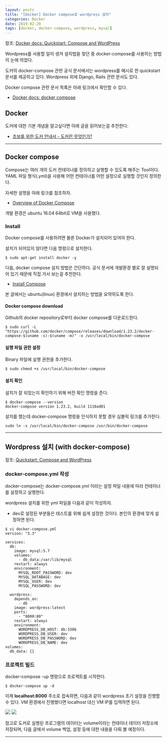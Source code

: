 ```yaml
---
layout: posts
title: "[Docker] Docker compose로 wordpress 설치"
categories: Docker
date: 2019-02-20
tags: [docker, docker-compose, wordpress, mysql]
---
```


참조: [Docker docs: Quickstart: Compose and WordPress](https://docs.docker.com/compose/wordpress/)

Wordpress를 사용할 일이 생겨 설치법을 찾던 중 docker-compose를 사용하는 방법이 눈에 띄었다.

도커의 docker-compose 관련 공식 문서에서는 wordpress를 예시로 한 quickstart 문서를 제공하고 있다.
Wordpress 외에 Django, Rails 관련 문서도 있다.

Docker compose 관련 문서 목록은 아래 링크에서 확인할 수 있다.

- [Docker docs: docker compose](https://docs.docker.com/compose/)

## Docker

도커에 대한 기본 개념을 알고싶다면 아래 글을 읽어보는걸 추천한다.

- [초보를 위한 도커 안내서 - 도커란 무엇인가?](https://subicura.com/2017/01/19/docker-guide-for-beginners-1.html)

---

## Docker compose

Compose는 여러 개의 도커 컨테이너를 정의하고 실행할 수 있도록 해주는 Tool이다. YAML 파일 형식(.yml)을 사용해 어떤 컨테이너를 어떤 설정으로 실행할 것인지 정의한다.

자세한 설명을 아래 링크를 참조하자.

- [Overview of Docker Compose](https://docs.docker.com/compose/overview/)

개발 환경은 ubuntu 16.04 64bit로 VM을 사용했다.

### Install

Docker compose를 사용하려면 물론 Docker가 설치되어 있어야 한다.

설치가 되어있지 않다면 다음 명령으로 설치한다.

```
$ sudo apt-get install docker -y
```

다음, docker compose 설치 방법은 간단하다. 공식 문서에 개발환경 별로 잘 설명되어 있기 때문에 직접 가서 보는걸 추천한다.

- [Install Compose](https://docs.docker.com/compose/install/)

본 글에서는 ubuntu(linux) 환경에서 설치하는 방법을 요약하도록 한다.

#### Docker compose download

Github의 docker repository로부터 docker compose를 다운로드한다.

```
$ sudo curl -L "https://github.com/docker/compose/releases/download/1.23.2/docker-compose-$(uname -s)-$(uname -m)" -o /usr/local/bin/docker-compose
```

#### 실행 파일 권한 설정

Binary 파일에 실행 권한을 추가한다.

```
$ sudo chmod +x /usr/local/bin/docker-compose
```

#### 설치 확인

설치가 잘 되었는지 확인하기 위해 버전 확인 명령을 준다.

```
$ docker-compose --version
docker-compose version 1.23.2, build 1110ad01
```

설치를 했는데 docker-compose 명령을 인식하지 못할 경우 심볼릭 링크를 추가한다.

```
sudo ln -s /usr/local/bin/docker-compose /usr/bin/docker-compose
```

---

## Wordpress 설치 (with docker-compose)

참조: [Quickstart: Compose and WordPress](https://docs.docker.com/compose/wordpress/)

### docker-compose.yml 작성

docker-compose는 docker-compose.yml 이라는 설정 파일 내용에 따라 컨테이너를 설정하고 실행한다.

wordpress 설치를 위한 yml 파일을 다음과 같이 작성하자.

- dev로 설정된 부분들은 테스트를 위해 쉽게 설정한 것이다. 본인의 환경에 맞게 설정하면 된다.

```
$ vi docker-compose.yml
version: "3.3"

services:
  db:
    image: mysql:5.7
    volumes:
      - db_data:/var/lib/mysql
    restart: always
    environment:
      MYSQL_ROOT_PASSWORD: dev
      MYSQL_DATABASE: dev
      MYSQL_USER: dev
      MYSQL_PASSWORD: dev

  wordpress:
    depends_on:
      - db
    image: wordpress:latest
    ports:
      - "8000:80"
    restart: always
    environment:
      WORDPRESS_DB_HOST: db:3306
      WORDPRESS_DB_USER: dev
      WORDPRESS_DB_PASSWORD: dev
      WORDPRESS_DB_NAME: dev
volumes:
  db_data: {}
```

### 프로젝트 빌드

docker-compose -up 명령으로 프로젝트를 시작한다.

```
$ docker-compose up -d
```

이제 **localhost:8000** 주소로 접속하면, 다음과 같이 wordpress 초기 설정을 진행할 수 있다.
VM 환경에서 진행했다면 localhost 대신 VM IP를 입력하면 된다.

<img src="https://github.com/renakim/renakim.github.io/blob/master/files/docker-wordpress-install_1.png">

<img src="https://github.com/renakim/renakim.github.io/blob/master/files/docker-wordpress-install_2.png">

참고로 도커로 실행된 프로그램의 데이터는 volume이라는 컨테이너 데이터 저장소에 저장되며, 다음 글에서 volume 백업, 설정 등에 대한 내용을 다뤄 볼 예정이다.

---
